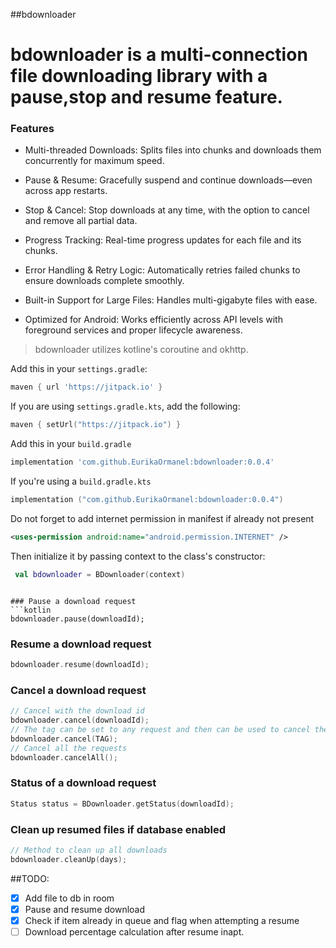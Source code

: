 ##bdownloader

# **bdownloader** is a multi-connection file downloading library with a pause,stop and resume feature.

### Features

* Multi-threaded Downloads: Splits files into chunks and downloads them concurrently for maximum speed.

* Pause & Resume: Gracefully suspend and continue downloads—even across app restarts.

* Stop & Cancel: Stop downloads at any time, with the option to cancel and remove all partial data.

* Progress Tracking: Real-time progress updates for each file and its chunks.

* Error Handling & Retry Logic: Automatically retries failed chunks to ensure downloads complete smoothly.

* Built-in Support for Large Files: Handles multi-gigabyte files with ease.

* Optimized for Android: Works efficiently across API levels with foreground services and proper lifecycle awareness.


>bdownloader utilizes kotline's coroutine and okhttp.


Add this in your `settings.gradle`:
```groovy
maven { url 'https://jitpack.io' }
```

If you are using `settings.gradle.kts`, add the following:
```kotlin
maven { setUrl("https://jitpack.io") }
```



Add this in your `build.gradle`
```groovy
implementation 'com.github.EurikaOrmanel:bdownloader:0.0.4'
```
If you're using a `build.gradle.kts`
```gradle.kts
implementation ("com.github.EurikaOrmanel:bdownloader:0.0.4")

```


Do not forget to add internet permission in manifest if already not present
```xml
<uses-permission android:name="android.permission.INTERNET" />
```
Then initialize it by passing context to the class's constructor:
```kotlin
 val bdownloader = BDownloader(context)

```

```

### Pause a download request
```kotlin
bdownloader.pause(downloadId);
```

### Resume a download request
```kotlin
bdownloader.resume(downloadId);
```

### Cancel a download request
```kotlin
// Cancel with the download id
bdownloader.cancel(downloadId);
// The tag can be set to any request and then can be used to cancel the request
bdownloader.cancel(TAG);
// Cancel all the requests
bdownloader.cancelAll();
```

### Status of a download request
```kotlin
Status status = BDownloader.getStatus(downloadId);
```

### Clean up resumed files if database enabled
```kotlin
// Method to clean up all downloads 
bdownloader.cleanUp(days);
```

##TODO:
- [x] Add file to db in room
- [x] Pause and resume download
- [x] Check if item already in queue and flag when attempting a resume
- [ ] Download percentage calculation after resume inapt.
